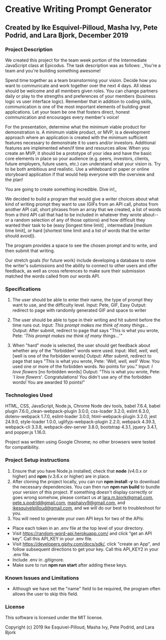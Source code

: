 # Creative Writing Prompt Generator
## Created by Ike Esquivel-Pilloud, Masha Ivy, Pete Podrid, and Lara Bjork, December 2019
### Project Description

We created this project for the team week portion of the Intermediate JavaScript class at Epicodus. The task description was as follows:
_You're a team and you're building something awesome!

Spend time together as a team brainstorming your vision. Decide how you want to communicate and work together over the next 4 days. All ideas should be welcome and all members given roles. You can change partners daily or play to the strengths and preferences of your members (business logic vs user interface logic). Remember that in addition to coding skills, communication is one of the most important elements of building great applications. Let your team be one that fosters direct, honest communication and encourages every member's voice!

For the presentation, determine what the minimum viable product for demonstration is. A minimum viable product, or MVP, is a development approach where an application is created with the minimum sufficient features necessary to demonstrate it to users and/or investors. Additional features are implemented when/if time and resources allow. When you create an MVP, it should be a prototype of your idea and have the basic core elements in place so your audience (e.g. peers, investors, clients, future employers, future users, etc.) can understand what your vision is. Try to be both ambitious and realistic. Use a whiteboard or paper or online storyboard application if that would help everyone with the overview and the plan!

You are going to create something incredible. Dive in!_

We decided to build a program that would give a writer choices about what kind of writing prompt they want to use (GIFs from an API call, photos from another API call, short phrases from an array that we created, a list of words from a third API call that had to be included in whatever they wrote about--or a random selection of any of those options) and how difficult they wanted their task to be (easy [longest time limit] , intermediate [medium time limit], or hard [shortest time limit and a list of words that the writer should avoid]).

The program provides a space to see the chosen prompt and to write, and then submit that writing.

Our stretch goals (for future work) include developing a database to store the writer's submissions and the ability to connect to other users and offer feedback, as well as cross references to make sure their submission matched the words called from our words API.

### Specifications
1. The user should be able to enter their name, the type of prompt they want to use, and the difficulty level.
Input: Pete, GIF, Easy
Output: redirect to page with randomly generated GIF and space to writer

2. The user should be able to type in their writing and hit submit before the time runs out.
Input: _This prompt makes me think of many things..._
Output: After submit, redirect to page that says "This is what you wrote, Pete: '_This prompt makes me think of many things..._'"

3. When "hard" mode is selected, the user should get feedback about whether any of the "forbidden" words were used.
Input: _Well, well, well,_ [well is one of the forbidden words]
Output: After submit, redirect to page that says "This is what you wrote, Pete: '_Well, well, well_' Wow. You used one or more of the forbidden words. No points for you."
Input: _I love flowers_ [no forbidden words]
Output:  "This is what you wrote, Pete: '_I love flowers_'. Congratulations! You didn't use any of the forbidden words! You are awarded 10 points!"


### Technologies Used
HTML, CSS, JavaScript, Node.js, Chrome Node dev tools, babel 7.6.4, babel plugin 7.6.0,,clean-webpack-plugin 3.0.0, css-loader 3.2.0, eslint 6.3.0, dotenv-webpack 1.7.0, eslint-loader 3.0.0, html-webpack-plugin 3.2.0, jest 24.9.0, style-loader 1.0.0, uglifyjs-webpack-plugin 2.2.0, webpack 4.39.3, webpack-cli 3.3.8, webpack-dev-server 3.8.0, bootstrap 4.3.1, jquery 3.4.1, and popper.js 1.16.0.

Project was written using Google Chrome; no other browsers were tested for compatibility.

### Project Setup instructions
1. Ensure that you have Node.js installed; check that **node** (v4.0.x or higher) and **npm** (v.3.6.x or higher) are in place.
2. After cloning the project locally, you can run **npm install -y** to download the necessary dependencies. You can then run **npm run build** to bundle your version of this project. If something doesn't display correctly or goes wrong somehow, please contact us at <lara.m.bjork@gmail.com>, <pete.s.podrid@gmail.com>, <mashaivy9@gmail.com>, and <ikesquivelpilloud@gmail.com>, and we will do our best to troubleshoot for you.
3. You will need to generate your own API keys for two of the APIs:
  * Place each token in an .env file at the top level of your directory.
  * Visit https://random-word-api.herokuapp.com/ and click “get an API key”. Call this API_KEY in your .env file.
  * Visit https://developers.giphy.com/docs/sdk/, click "create an App", and follow subsequent directions to get your key. Call this API_KEY2 in your .env file.
  * Include .env in .gitignore.
  * Make sure to run **npm run start** after adding these keys.


### Known Issues and Limitations
* Although we have set the "name" field to be required, the program often allows the user to skip this field.

### License
This software is licensed under the MIT license.

Copyright (c) 2019 Ike Esquivel-Pilloud, Masha Ivy, Pete Podrid, and Lara Bjork
